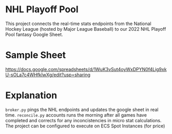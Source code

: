 # NHL Playoff Pool
This project connects the real-time stats endpoints from the National Hockey League (hosted by Major League Baseball) to our 2022 NHL Playoff Pool fantasy Google Sheet.


# Sample Sheet
https://docs.google.com/spreadsheets/d/1WuK3vSut4oyWxDPYN0f4Lig9xkU-sOLa7c4WHfkIwXg/edit?usp=sharing

# Explanation
`broker.py` pings the NHL endpoints and updates the google sheet in real time.  `reconcile.py` accounts runs the morning after all games have completed and corrects for any inconcistencies in micro stat calculations. The project can be configured to execute on ECS Spot Instances (for price)
